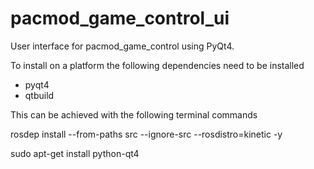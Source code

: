 # pacmod_game_control_ui
User interface for pacmod_game_control using PyQt4.

To install on a platform the following dependencies need to be installed
- pyqt4 
- qtbuild

This can be achieved with the following terminal commands 

rosdep install --from-paths src --ignore-src --rosdistro=kinetic -y

sudo apt-get install python-qt4
